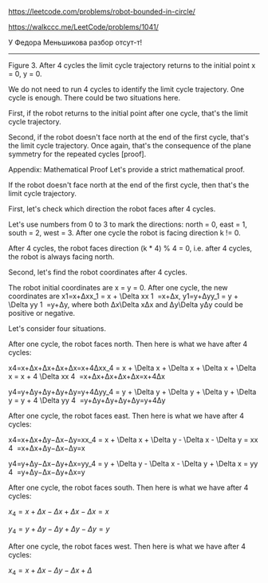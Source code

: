 https://leetcode.com/problems/robot-bounded-in-circle/

https://walkccc.me/LeetCode/problems/1041/

У Федора Меньшикова разбор отсут-т!

___________

Figure 3. After 4 cycles the limit cycle trajectory returns to the initial point x = 0, y = 0.

We do not need to run 4 cycles to identify the limit cycle trajectory.
One cycle is enough. There could be two situations here.

First, if the robot returns to the initial point after one cycle,
that's the limit cycle trajectory.

Second, if the robot doesn't face north at the end of the first cycle,
that's the limit cycle trajectory.
Once again, that's the consequence of the plane symmetry for the repeated cycles [proof].

Appendix: Mathematical Proof
Let's provide a strict mathematical proof.

If the robot doesn't face north at the end of the first cycle, then that's the limit cycle trajectory.

First, let's check which direction the robot faces after 4 cycles.

Let's use numbers from 0 to 3 to mark the directions:
north = 0, east = 1, south = 2, west = 3.
After one cycle the robot is facing direction k != 0.

After 4 cycles, the robot faces direction (k * 4) % 4 = 0, i.e.
after 4 cycles, the robot is always facing north.

Second, let's find the robot coordinates after 4 cycles.

The robot initial coordinates are x = y = 0. After one cycle,
the new coordinates are x1=x+Δxx_1 = x + \Delta xx 
1
​
 =x+Δx, y1=y+Δyy_1 = y + \Delta yy 
1
​
 =y+Δy, where
both Δx\Delta xΔx and Δy\Delta yΔy could be positive or negative.

Let's consider four situations.

After one cycle, the robot faces north.
Then here is what we have after 4 cycles:

x4=x+Δx+Δx+Δx+Δx=x+4Δxx_4 = x + \Delta x + \Delta x + \Delta x + \Delta x = x + 4 \Delta xx 
4
​
 =x+Δx+Δx+Δx+Δx=x+4Δx

y4=y+Δy+Δy+Δy+Δy=y+4Δyy_4 = y + \Delta y + \Delta y + \Delta y + \Delta y = y + 4 \Delta yy 
4
​
 =y+Δy+Δy+Δy+Δy=y+4Δy

After one cycle, the robot faces east.
Then here is what we have after 4 cycles:

x4=x+Δx+Δy−Δx−Δy=xx_4 = x + \Delta x + \Delta y - \Delta x - \Delta y = xx 
4
​
 =x+Δx+Δy−Δx−Δy=x

y4=y+Δy−Δx−Δy+Δx=yy_4 = y + \Delta y - \Delta x - \Delta y + \Delta x = yy 
4
​
 =y+Δy−Δx−Δy+Δx=y

After one cycle, the robot faces south. Then here is what we have after 4 cycles:

$x_4 = x + \Delta x - \Delta x + \Delta x - \Delta x = x$

$y_4 = y + \Delta y - \Delta y + \Delta y - \Delta y = y$

After one cycle, the robot faces west.
Then here is what we have after 4 cycles:

$x_4 = x + \Delta x - \Delta y - \Delta x + \Delta$

